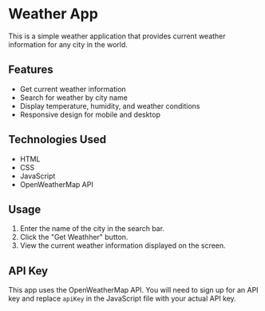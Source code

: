 # Weather App

This is a simple weather application that provides current weather information for any city in the world.

## Features

-   Get current weather information
-   Search for weather by city name
-   Display temperature, humidity, and weather conditions
-   Responsive design for mobile and desktop

## Technologies Used

-   HTML
-   CSS
-   JavaScript
-   OpenWeatherMap API

## Usage

1. Enter the name of the city in the search bar.
2. Click the "Get Weathher" button.
3. View the current weather information displayed on the screen.

## API Key

This app uses the OpenWeatherMap API. You will need to sign up for an API key and replace `apiKey` in the JavaScript file with your actual API key.
